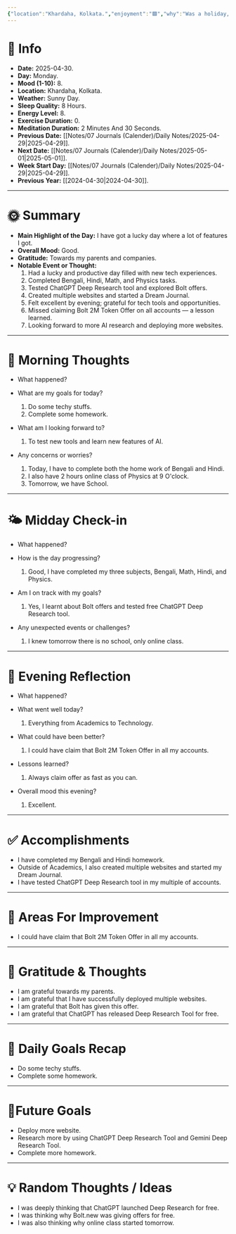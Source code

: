 ```yaml
---
{"location":"Khardaha, Kolkata.","enjoyment":"🟩","why":"Was a holiday, got bolt.new offer, chatgpt deep research launched for free and organized my life.","date":"2025-04-30","dg-publish":true,"dg-home":null,"tags":["dailyreviews"],"aliases":["The one which was a holiday, got bolt.new offer, chatgpt deep research launched for free and organized my life."],"meditation":"1","exercise":"0","sleep_quality":"8 Hours","mood":"8","energy_level":"8","weather":"Sunny Day","permalink":"/notes/07-journals-calender/daily-notes/2025-04-28/","dgPassFrontmatter":true,"updated":"2025-05-07T15:43:11.653+05:30"}
---
```


# 📅 Info

- **Date:** 2025-04-30.
- **Day:** Monday.
- **Mood (1-10):** 8.
- **Location:** Khardaha, Kolkata.
- **Weather:** Sunny Day.
- **Sleep Quality:** 8 Hours.
- **Energy Level:** 8.
- **Exercise Duration:** 0.
- **Meditation Duration:** 2 Minutes And 30 Seconds.
- **Previous Date:** [[Notes/07 Journals (Calender)/Daily Notes/2025-04-29\|2025-04-29]].
- **Next Date:** [[Notes/07 Journals (Calender)/Daily Notes/2025-05-01\|2025-05-01]].
- **Week Start Day:** [[Notes/07 Journals (Calender)/Daily Notes/2025-04-29\|2025-04-29]].
- **Previous Year:** [[2024-04-30\|2024-04-30]].

---

# 🌞 Summary

- **Main Highlight of the Day:** I have got a lucky day where a lot of features I got.
- **Overall Mood:** Good.
- **Gratitude:** Towards my parents and companies.
- **Notable Event or Thought:** 
	1) Had a lucky and productive day filled with new tech experiences.
	2) Completed Bengali, Hindi, Math, and Physics tasks.
	3) Tested ChatGPT Deep Research tool and explored Bolt offers.
	4) Created multiple websites and started a Dream Journal.
	5) Felt excellent by evening; grateful for tech tools and opportunities.
	6) Missed claiming Bolt 2M Token Offer on all accounts — a lesson learned.
	7) Looking forward to more AI research and deploying more websites.

---

# 🧠 Morning Thoughts

- What happened? 
	
- What are my goals for today?
	1) Do some techy stuffs.
	2) Complete some homework.

- What am I looking forward to?
	1) To test new tools and learn new features of AI.

- Any concerns or worries?
	1) Today, I have to complete both the home work of Bengali and Hindi.
	2) I also have 2 hours online class of Physics at 9 O'clock.
	3) Tomorrow, we have School.

---

# 🌤️ Midday Check-in

- What happened? 
	
- How is the day progressing?
	1) Good, I have completed my three subjects, Bengali, Math, Hindi, and Physics.

- Am I on track with my goals?
	1) Yes, I learnt about Bolt offers and tested free ChatGPT Deep Research tool.

- Any unexpected events or challenges?
	1) I knew tomorrow there is no school, only online class.

---

# 🌙 Evening Reflection

- What happened? 
	
- What went well today?
	1) Everything from Academics to Technology.

- What could have been better?
	1) I could have claim that Bolt 2M Token Offer in all my accounts.

- Lessons learned?
	1) Always claim offer as fast as you can.

- Overall mood this evening?
	1) Excellent.

---

# ✅ Accomplishments

 - I have completed my Bengali and Hindi homework. 
 - Outside of Academics, I also created multiple websites and started my Dream Journal.
 - I have tested ChatGPT Deep Research tool in my multiple of accounts.

---

# 🔄 Areas For Improvement

 - I could have claim that Bolt 2M Token Offer in all my accounts.

---

# 🙏 Gratitude & Thoughts

 -  I am grateful towards my parents.
 - I am grateful that I have successfully deployed multiple websites.
 - I am grateful that Bolt has given this offer.
 - I am grateful that ChatGPT has released Deep Research Tool for free.

---

# 🎯 Daily Goals Recap

 - Do some techy stuffs.
 - Complete some homework.

---

# 🌌Future Goals

 - Deploy more website.
 - Research more by using ChatGPT Deep Research Tool and Gemini Deep Research Tool.
 - Complete more homework.

---

# 💡 Random Thoughts / Ideas

- I was deeply thinking that ChatGPT launched Deep Research for free.
- I was thinking why Bolt.new was giving offers for free.
- I was also thinking why online class started tomorrow.